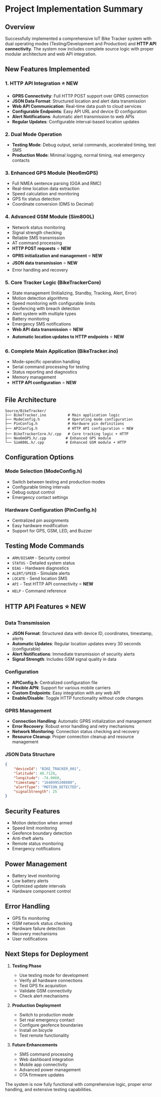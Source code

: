 # Project Implementation Summary

## Overview
Successfully implemented a comprehensive IoT Bike Tracker system with dual operating modes (Testing/Development and Production) and **HTTP API connectivity**. The system now includes complete source logic with proper modular architecture and web API integration.

## New Features Implemented

### 1. HTTP API Integration ⭐ **NEW**
- **GPRS Connectivity**: Full HTTP POST support over GPRS connection
- **JSON Data Format**: Structured location and alert data transmission
- **Web API Communication**: Real-time data push to cloud services
- **Configurable Endpoints**: Easy API URL and device ID configuration
- **Alert Notifications**: Automatic alert transmission to web APIs
- **Regular Updates**: Configurable interval-based location updates

### 2. Dual Mode Operation
- **Testing Mode**: Debug output, serial commands, accelerated timing, test SMS
- **Production Mode**: Minimal logging, normal timing, real emergency contacts

### 3. Enhanced GPS Module (Neo6mGPS)
- Full NMEA sentence parsing (GGA and RMC)
- Real-time location data extraction
- Speed calculation and monitoring
- GPS fix status detection
- Coordinate conversion (DMS to Decimal)

### 4. Advanced GSM Module (Sim800L)
- Network status monitoring
- Signal strength checking
- Reliable SMS transmission
- AT command processing
- **HTTP POST requests** ⭐ **NEW**
- **GPRS initialization and management** ⭐ **NEW**
- **JSON data transmission** ⭐ **NEW**
- Error handling and recovery

### 5. Core Tracker Logic (BikeTrackerCore)
- State management (Initializing, Standby, Tracking, Alert, Error)
- Motion detection algorithms
- Speed monitoring with configurable limits
- Geofencing with breach detection
- Alert system with multiple types
- Battery monitoring
- Emergency SMS notifications
- **Web API data transmission** ⭐ **NEW**
- **Automatic location updates to HTTP endpoints** ⭐ **NEW**

### 6. Complete Main Application (BikeTracker.ino)
- Mode-specific operation handling
- Serial command processing for testing
- Status reporting and diagnostics
- Memory management
- **HTTP API configuration** ⭐ **NEW**

## File Architecture

```
Source/BikeTracker/
├── BikeTracker.ino          # Main application logic
├── ModeConfig.h             # Operating mode configuration  
├── PinConfig.h              # Hardware pin definitions
├── APIConfig.h              # HTTP API configuration ⭐ NEW
├── BikeTrackerCore.h/.cpp   # Core tracking logic + HTTP
├── Neo6mGPS.h/.cpp         # Enhanced GPS module
└── Sim800L.h/.cpp          # Enhanced GSM module + HTTP
```

## Configuration Options

### Mode Selection (ModeConfig.h)
- Switch between testing and production modes
- Configurable timing intervals
- Debug output control
- Emergency contact settings

### Hardware Configuration (PinConfig.h)
- Centralized pin assignments
- Easy hardware modification
- Support for GPS, GSM, LED, and Buzzer

## Testing Mode Commands
- `ARM/DISARM` - Security control
- `STATUS` - Detailed system status
- `DIAG` - Hardware diagnostics
- `ALERT/SPEED` - Simulate alerts
- `LOCATE` - Send location SMS
- `API` - Test HTTP API connectivity ⭐ **NEW**
- `HELP` - Command reference

## HTTP API Features ⭐ **NEW**

### Data Transmission
- **JSON Format**: Structured data with device ID, coordinates, timestamp, alerts
- **Automatic Updates**: Regular location updates every 30 seconds (configurable)
- **Alert Notifications**: Immediate transmission of security alerts
- **Signal Strength**: Includes GSM signal quality in data

### Configuration
- **APIConfig.h**: Centralized configuration file
- **Flexible APN**: Support for various mobile carriers
- **Custom Endpoints**: Easy integration with any web API
- **Enable/Disable**: Toggle HTTP functionality without code changes

### GPRS Management
- **Connection Handling**: Automatic GPRS initialization and management
- **Error Recovery**: Robust error handling and retry mechanisms
- **Network Monitoring**: Connection status checking and recovery
- **Resource Cleanup**: Proper connection cleanup and resource management

### JSON Data Structure
```json
{
    "deviceId": "BIKE_TRACKER_001",
    "latitude": 40.7128,
    "longitude": -74.0060,
    "timestamp": "1640995200000",
    "alertType": "MOTION_DETECTED",
    "signalStrength": 25
}
```

## Security Features
- Motion detection when armed
- Speed limit monitoring
- Geofence boundary detection
- Anti-theft alerts
- Remote status monitoring
- Emergency notifications

## Power Management
- Battery level monitoring
- Low battery alerts
- Optimized update intervals
- Hardware component control

## Error Handling
- GPS fix monitoring
- GSM network status checking
- Hardware failure detection
- Recovery mechanisms
- User notifications

## Next Steps for Deployment

1. **Testing Phase**
   - Use testing mode for development
   - Verify all hardware connections
   - Test GPS fix acquisition
   - Validate GSM connectivity
   - Check alert mechanisms

2. **Production Deployment**  
   - Switch to production mode
   - Set real emergency contact
   - Configure geofence boundaries
   - Install on bicycle
   - Test remote functionality

3. **Future Enhancements**
   - SMS command processing
   - Web dashboard integration
   - Mobile app connectivity
   - Advanced power management
   - OTA firmware updates

The system is now fully functional with comprehensive logic, proper error handling, and extensive testing capabilities.